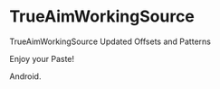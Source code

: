 # TrueAimWorkingSource
TrueAimWorkingSource Updated Offsets and Patterns

Enjoy your Paste!

Android.
